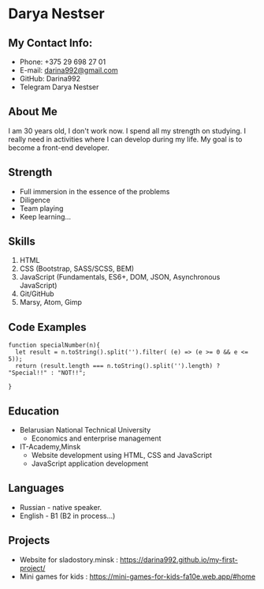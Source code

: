 # Darya Nestser

## My Contact Info:
* Phone: +375 29 698 27 01
* E-mail: darina992@gmail.com
* GitHub: Darina992
* Telegram Darya Nestser

## About Me
I am 30 years old, I don't work now. I spend all my strength on studying. I really need in activities where I can develop during my life. My goal is to become a front-end developer.

## Strength
+ Full immersion in the essence of the problems
+ Diligence
+ Team playing
+ Keep learning…

## Skills
1. HTML
2. CSS (Bootstrap, SASS/SCSS, BEM)
3. JavaScript (Fundamentals, ES6+, DOM, JSON, Asynchronous JavaScript)
4. Git/GitHub
5. Marsy, Atom, Gimp

## Code Examples
```
function specialNumber(n){
  let result = n.toString().split('').filter( (e) => (e >= 0 && e <= 5));
  return (result.length === n.toString().split('').length) ? "Special!!" : "NOT!!";

}
```

## Education
+ Belarusian National Technical University
    * Economics and enterprise management
+ IT-Academy,Minsk
    * Website development using HTML, CSS and JavaScript
    * JavaScript application development

## Languages
* Russian - native speaker.
* English - B1 (B2 in process…)

## Projects
* Website for sladostory.minsk : https://darina992.github.io/my-first-project/
* Mini games for kids : https://mini-games-for-kids-fa10e.web.app/#home
